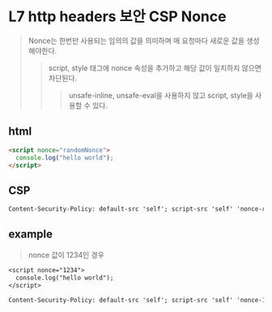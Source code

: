 # L7 http headers 보안 CSP Nonce

> Nonce는 한번만 사용되는 임의의 값을 의미하며 매 요청마다 새로운 값을 생성해야한다.
>
> > script, style 태그에 nonce 속성을 추가하고 해당 값이 일치하지 않으면 차단된다.
> >
> > > unsafe-inline, unsafe-eval을 사용하지 않고 script, style을 사용할 수 있다.

## html

```html
<script nonce="randomNonce">
  console.log("hello world");
</script>
```

## CSP

```txt
Content-Security-Policy: default-src 'self'; script-src 'self' 'nonce-randomNonce'; style-src 'self' 'nonce-randomNonce';


```

## example

> nonce 값이 1234인 경우

```txt
<script nonce="1234">
  console.log("hello world");
</script>

Content-Security-Policy: default-src 'self'; script-src 'self' 'nonce-1234'; style-src 'self' 'nonce-1234';
```
